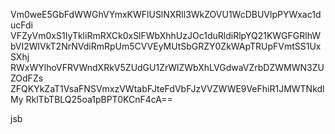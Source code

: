 Vm0weE5GbFdWWGhVYmxKWFlUSlNXRll3WkZOVU1WcDBUVlpPYWxac1ducFdi
VFZyVm0xS1IyTkliRmRXCk0xSlFWbXhhUzJOc1duRldiRlpYQ21KWGFGRlhW
bVI2WlVkT2NrNVdiRmRpUm5CVVEyMUtSbGRZY0ZkWApTRUpFVmtSS1UxSXhj
RWxWYlhoVFRVWndXRkV5ZUdGU1ZrWlZWbXhLVGdwaVZrbDZWMWN3ZUZOdFZs
ZFQKYkZaT1VsaFNSVmxzVWtabFJteFdVbFJzVVZWWE9VeFhiR1JMWTNkdlMy
RklTbTBLQ25oa1pBPT0KCnF4cA==

jsb